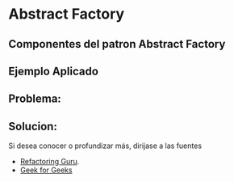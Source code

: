 # Abstract Factory

## Componentes del patron **Abstract Factory**

## Ejemplo Aplicado

## Problema:

## Solucion:


Si desea conocer o profundizar más, dirijase a las fuentes

- [Refactoring Guru](https://refactoring.guru/design-patterns/abstract-factory).
- [Geek for Geeks](https://www.geekforgeeks.org/system-design/abstract-factory-pattern)